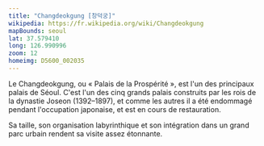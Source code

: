 ```yaml
---
title: "Changdeokgung [창덕궁]"
wikipedia: https://fr.wikipedia.org/wiki/Changdeokgung
mapBounds: seoul
lat: 37.579410
long: 126.990996
zoom: 12
homeimg: D5600_002035
---
```

Le Changdeokgung, ou « Palais de la Prospérité », est l'un des principaux palais de Séoul. C'est l'un des cinq grands
palais construits par les rois de la dynastie Joseon (1392–1897), et comme les autres il a été endommagé pendant
l'occupation japonaise, et est en cours de restauration.

Sa taille, son organisation labyrinthique et son intégration dans un grand parc urbain rendent sa visite assez
étonnante.